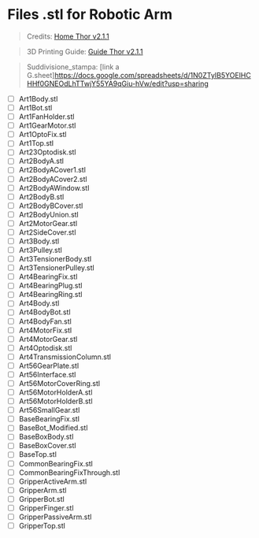 # Files .stl for Robotic Arm

> Credits: [Home Thor v2.1.1](http://thor.angel-lm.com)

> 3D Printing Guide: [Guide Thor v2.1.1](http://thor.angel-lm.com/documentation/3d-printing-guide/)

> Suddivisione_stampa: [link a G.sheet]https://docs.google.com/spreadsheets/d/1N0ZTyIB5YOElHCHHf0GNEOdLhTTwjY55YA9qGiu-hVw/edit?usp=sharing

- [ ] Art1Body.stl
- [ ] Art1Bot.stl
- [ ] Art1FanHolder.stl
- [ ] Art1GearMotor.stl
- [ ] Art1OptoFix.stl
- [ ] Art1Top.stl
- [ ] Art23Optodisk.stl
- [ ] Art2BodyA.stl
- [ ] Art2BodyACover1.stl
- [ ] Art2BodyACover2.stl
- [ ] Art2BodyAWindow.stl
- [ ] Art2BodyB.stl
- [ ] Art2BodyBCover.stl
- [ ] Art2BodyUnion.stl
- [ ] Art2MotorGear.stl
- [ ] Art2SideCover.stl
- [ ] Art3Body.stl
- [ ] Art3Pulley.stl
- [ ] Art3TensionerBody.stl
- [ ] Art3TensionerPulley.stl
- [ ] Art4BearingFix.stl
- [ ] Art4BearingPlug.stl
- [ ] Art4BearingRing.stl
- [ ] Art4Body.stl
- [ ] Art4BodyBot.stl
- [ ] Art4BodyFan.stl
- [ ] Art4MotorFix.stl
- [ ] Art4MotorGear.stl
- [ ] Art4Optodisk.stl
- [ ] Art4TransmissionColumn.stl
- [ ] Art56GearPlate.stl
- [ ] Art56Interface.stl
- [ ] Art56MotorCoverRing.stl
- [ ] Art56MotorHolderA.stl
- [ ] Art56MotorHolderB.stl
- [ ] Art56SmallGear.stl
- [ ] BaseBearingFix.stl
- [ ] BaseBot_Modified.stl
- [ ] BaseBoxBody.stl
- [ ] BaseBoxCover.stl
- [ ] BaseTop.stl
- [ ] CommonBearingFix.stl
- [ ] CommonBearingFixThrough.stl
- [ ] GripperActiveArm.stl
- [ ] GripperArm.stl
- [ ] GripperBot.stl
- [ ] GripperFinger.stl
- [ ] GripperPassiveArm.stl
- [ ] GripperTop.stl

